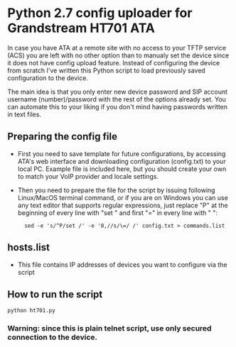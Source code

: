 # Python 2.7 config uploader for Grandstream HT701 ATA

In case you have ATA at a remote site with no access to your TFTP service (ACS) you are left with no other option than to manualy set the device since it does not have config upload feature. Instead of configuring the device from scratch I've written this Python script to load previously saved configuration to the device.

The main idea is that you only enter new device password and SIP account username (number)/password with the rest of the options already set. You can automate this to your liking if you don't mind having passwords written in text files.

## Preparing the config file

- First you need to save template for future configurations, by accessing ATA's web interface and downloading configuration (config.txt) to your local PC. Example file is included here, but you should create your own to match your VoIP provider and locale settings.

- Then you need to prepare the file for the script by issuing following Linux/MacOS terminal command, or if you are on Windows you can use any text editor that supports regular expressions, just replace "P" at the beginning of every line with "set " and first "=" in every line with " ":

		sed -e 's/^P/set /' -e '0,//s/\=/ /' config.txt > commands.list
	
## hosts.list

- This file contains IP addresses of devices you want to configure via the script

## How to run the script

	python ht701.py

### Warning: since this is plain telnet script, use only secured connection to the device.
